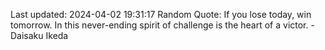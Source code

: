 Last updated: 2024-04-02 19:31:17
Random Quote: If you lose today, win tomorrow. In this never-ending spirit of challenge is the heart of a victor. - Daisaku Ikeda